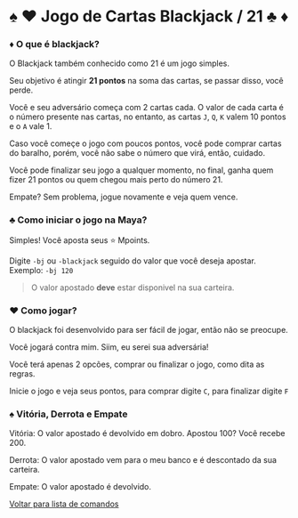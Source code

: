 # ♠️ ♥️ Jogo de Cartas Blackjack / 21 ♣️ ♦️

### ♦️ O que é blackjack?

O Blackjack também conhecido como 21 é um jogo simples.

Seu objetivo é atingir **21 pontos** na soma das cartas, se passar disso, você perde.

Você e seu adversário começa com 2 cartas cada. O valor de cada carta é o número presente nas cartas, no entanto, as cartas `J`, `Q`, `K` valem 10 pontos e o `A` vale 1.

Caso você começe o jogo com poucos pontos, você pode comprar cartas do baralho, porém, você não sabe o número que virá, então, cuidado.

Você pode finalizar seu jogo a qualquer momento, no final, ganha quem fizer 21 pontos ou quem chegou mais perto do número 21.

Empate? Sem problema, jogue novamente e veja quem vence.

### ♣️ Como iniciar o jogo na Maya?

Simples! Você aposta seus ⭐ Mpoints.

Digite `-bj` ou `-blackjack` seguido do valor que você deseja apostar. Exemplo: `-bj 120`
> O valor apostado **deve** estar disponivel na sua carteira.

### ♥️ Como jogar?

O blackjack foi desenvolvido para ser fácil de jogar, então não se preocupe.

Você jogará contra mim. Siim, eu serei sua adversária!

Você terá apenas 2 opcões, comprar ou finalizar o jogo, como dita as regras.

Inicie o jogo e veja seus pontos, para comprar digite `C`, para finalizar digite `F`

### ♠️ Vitória, Derrota e Empate

Vitória: O valor apostado é devolvido em dobro. Apostou 100? Você recebe 200.

Derrota: O valor apostado vem para o meu banco e é descontado da sua carteira.

Empate: O valor apostado é devolvido.

[Voltar para lista de comandos](https://github.com/rodycouto/MayaCommands/blob/main/README.md)